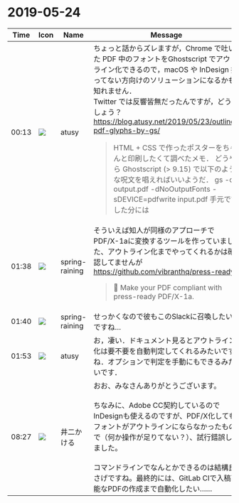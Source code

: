 # 2019-05-24

|Time|Icon|Name|Message|
|---|---|---|---|
|00:13|![](https://avatars.slack-edge.com/2019-05-24/644899658256_b881ced82302fab28adf_72.jpg)|atusy|ちょっと話からズレますが，Chrome で吐いた PDF 中のフォントをGhostscript でアウトライン化できるので，macOS や InDesign 持ってない方向けのソリューションになるかも知れません．<br>Twitter では反響皆無だったんですが，どうでしょう？<br><https://blog.atusy.net/2019/05/23/outline-pdf-glyphs-by-gs/><br><blockquote>HTML + CSS で作ったポスターをちゃんと印刷したくて調べたメモ． どうやら Ghostscript (&gt; 9.15) で以下のような呪文を唱えればいいようだ． gs -o output.pdf -dNoOutputFonts -sDEVICE=pdfwrite input.pdf 手元で試した分には</blockquote>|
|01:38|![](https://secure.gravatar.com/avatar/1ac180f0868137292905c311b5fff781.jpg?s=72&d=https%3A%2F%2Fa.slack-edge.com%2Fdf10d%2Fimg%2Favatars%2Fava_0021-72.png)|spring-raining|そういえば知人が同様のアプローチでPDF/X-1aに変換するツールを作っていました、アウトライン化までやってくれるかは確認してませんが <https://github.com/vibranthq/press-ready><br><blockquote>🚀 Make your PDF compliant with press-ready PDF/X-1a.</blockquote>|
|01:40|![](https://secure.gravatar.com/avatar/1ac180f0868137292905c311b5fff781.jpg?s=72&d=https%3A%2F%2Fa.slack-edge.com%2Fdf10d%2Fimg%2Favatars%2Fava_0021-72.png)|spring-raining|せっかくなので彼もこのSlackに召喚したいですね…|
|01:53|![](https://avatars.slack-edge.com/2019-05-24/644899658256_b881ced82302fab28adf_72.jpg)|atusy|お，凄い．ドキュメント見るとアウトライン化は要不要を自動判定してくれるみたいですね．オプションで判定を手動にもできるみたいです．|
|08:27|![](https://secure.gravatar.com/avatar/fe16627d598def67b736c8d88a9bb84d.jpg?s=72&d=https%3A%2F%2Fa.slack-edge.com%2Fdf10d%2Fimg%2Favatars%2Fava_0019-72.png)|井二かける|おお、みなさんありがとうございます。<br><br>ちなみに、Adobe CC契約しているのでInDesignも使えるのですが、PDF/X化してもフォントがアウトラインにならなかったもので（何か操作が足りてない？）、試行錯誤してました。<br><br>コマンドラインでなんとかできるのは結構良さげですね。最終的には、GitLab CIで入稿可能なPDFの作成まで自動化したい……|
